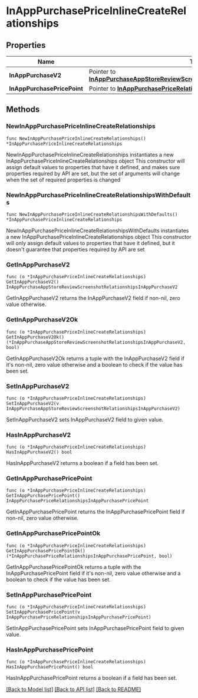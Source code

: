 # InAppPurchasePriceInlineCreateRelationships

## Properties

Name | Type | Description | Notes
------------ | ------------- | ------------- | -------------
**InAppPurchaseV2** | Pointer to [**InAppPurchaseAppStoreReviewScreenshotRelationshipsInAppPurchaseV2**](InAppPurchaseAppStoreReviewScreenshotRelationshipsInAppPurchaseV2.md) |  | [optional] 
**InAppPurchasePricePoint** | Pointer to [**InAppPurchasePriceRelationshipsInAppPurchasePricePoint**](InAppPurchasePriceRelationshipsInAppPurchasePricePoint.md) |  | [optional] 

## Methods

### NewInAppPurchasePriceInlineCreateRelationships

`func NewInAppPurchasePriceInlineCreateRelationships() *InAppPurchasePriceInlineCreateRelationships`

NewInAppPurchasePriceInlineCreateRelationships instantiates a new InAppPurchasePriceInlineCreateRelationships object
This constructor will assign default values to properties that have it defined,
and makes sure properties required by API are set, but the set of arguments
will change when the set of required properties is changed

### NewInAppPurchasePriceInlineCreateRelationshipsWithDefaults

`func NewInAppPurchasePriceInlineCreateRelationshipsWithDefaults() *InAppPurchasePriceInlineCreateRelationships`

NewInAppPurchasePriceInlineCreateRelationshipsWithDefaults instantiates a new InAppPurchasePriceInlineCreateRelationships object
This constructor will only assign default values to properties that have it defined,
but it doesn't guarantee that properties required by API are set

### GetInAppPurchaseV2

`func (o *InAppPurchasePriceInlineCreateRelationships) GetInAppPurchaseV2() InAppPurchaseAppStoreReviewScreenshotRelationshipsInAppPurchaseV2`

GetInAppPurchaseV2 returns the InAppPurchaseV2 field if non-nil, zero value otherwise.

### GetInAppPurchaseV2Ok

`func (o *InAppPurchasePriceInlineCreateRelationships) GetInAppPurchaseV2Ok() (*InAppPurchaseAppStoreReviewScreenshotRelationshipsInAppPurchaseV2, bool)`

GetInAppPurchaseV2Ok returns a tuple with the InAppPurchaseV2 field if it's non-nil, zero value otherwise
and a boolean to check if the value has been set.

### SetInAppPurchaseV2

`func (o *InAppPurchasePriceInlineCreateRelationships) SetInAppPurchaseV2(v InAppPurchaseAppStoreReviewScreenshotRelationshipsInAppPurchaseV2)`

SetInAppPurchaseV2 sets InAppPurchaseV2 field to given value.

### HasInAppPurchaseV2

`func (o *InAppPurchasePriceInlineCreateRelationships) HasInAppPurchaseV2() bool`

HasInAppPurchaseV2 returns a boolean if a field has been set.

### GetInAppPurchasePricePoint

`func (o *InAppPurchasePriceInlineCreateRelationships) GetInAppPurchasePricePoint() InAppPurchasePriceRelationshipsInAppPurchasePricePoint`

GetInAppPurchasePricePoint returns the InAppPurchasePricePoint field if non-nil, zero value otherwise.

### GetInAppPurchasePricePointOk

`func (o *InAppPurchasePriceInlineCreateRelationships) GetInAppPurchasePricePointOk() (*InAppPurchasePriceRelationshipsInAppPurchasePricePoint, bool)`

GetInAppPurchasePricePointOk returns a tuple with the InAppPurchasePricePoint field if it's non-nil, zero value otherwise
and a boolean to check if the value has been set.

### SetInAppPurchasePricePoint

`func (o *InAppPurchasePriceInlineCreateRelationships) SetInAppPurchasePricePoint(v InAppPurchasePriceRelationshipsInAppPurchasePricePoint)`

SetInAppPurchasePricePoint sets InAppPurchasePricePoint field to given value.

### HasInAppPurchasePricePoint

`func (o *InAppPurchasePriceInlineCreateRelationships) HasInAppPurchasePricePoint() bool`

HasInAppPurchasePricePoint returns a boolean if a field has been set.


[[Back to Model list]](../README.md#documentation-for-models) [[Back to API list]](../README.md#documentation-for-api-endpoints) [[Back to README]](../README.md)


